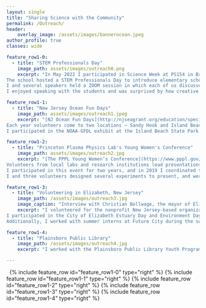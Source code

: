 ```yaml
---
layout: single
title: "Sharing Science with the Community"
permalink: /Outreach/
header:
    overlay_image: /assets/images/bannerocean.jpeg
author_profile: true
classes: wide

feature_row1-0:
  - title: "STEM Professionals Day" 
    image_path: assets/images/outreach0.png
    excerpt: "In May 2022 I participated in Science Week at PS154 in Brooklyn, NY. 
The school hosted a STEM Professionals Day to introduce elementary school kids to the wide variety of STEM careers available to them.
I and several speakers held a ZOOM session in which each of us discussed the role science and engineering play in our careers, and then the students were invited to Q&A sessions in breakout rooms with each speaker. 
I enjoyed speaking with the students and was surprised by how creative (*'what's your spirit sea creature?'*) and insightful (*'will technology be society's downfall or savior?'*) some of their questions were!" 

feature_row1-1:
  - title: "New Jersey Ocean Fun Days"
    image_path: assets/images/outreach1.jpeg
    excerpt: "[NJ Ocean Fun Days](http://njseagrant.org/education/special-events/ocean-fun-days) are an event held every spring to teach local families and particularly kids about the coastal environment and how to take care of our oceans!
Each year volunteers come to two locations – Sandy Hook and Island Beach State Park – to present interactive exhibits about local ecosystems, sustainable fisheries, conservation, climate science, and oceanography.
I participated in the NOAA-GFDL exhibit at the Island Beach State Park event for several years. We presented experiments on ocean acidification and sea ice to teach visitors about some of the ways in which human activities are influencing the oceans."

feature_row1-2:
  - title: "Princeton Plasma Physics Lab's Young Women's Conference"
    image_path: assets/images/outreach2.jpg
    excerpt: "[The PPPL Young Women’s Conference](https://www.pppl.gov/2022-YWC) is devoted to encouraging middle- and high-school aged girls to pursue careers in STEM fields. 
Volunteers from local labs and research institutions lead presentations, hands-on-activities, and laboratory tours and speak to students about pursuing scientific careers. 
I participated in this event for two years, and in 2019 I coordinated the Princeton AOS/GFDL exhibit. 
I and three volunteers designed several experiments to present, and were excited to see how enthusiastic and knowledgeable the young women we spoke with were." 

feature_row1-3:
  - title: "Volunteering in Elizabeth, New Jersey"
    image_path: /assets/images/outreach3.jpg
    image_caption: "Interview with Christian Bollwage, the mayor of Elizabeth."
    excerpt: "I volunteered for the nonprofit New Jersey-based organization Future City aimed at educating local communities about environmental issues, working with policy-makers and government agencies (including the Trash-Free Waters project of the EPA), and developing environmental initiatives. 
I participated in the City of Elizabeth Estuary Day and Environment Day where I performed lab experiments and discussed climate dynamics with groups of students from local schools. 
Additionally, I worked with summer interns at Future City during the summer of 2017 and had an interview with the city’s mayor to discuss environmental issues."

feature_row1-4:
  - title: "Plainsboro Public Library"
    image_path: /assets/images/outreach4.jpg
    excerpt: "I worked with the Plainsboro Public Library Youth Program to develop a workshop to teach elementary school students about the Arctic Ocean and its role in climate. The title of the program was “Motion in the Ocean: Our Oceans and You”. I presented hands-on experiments and spoke with students regarding their thoughts on climate science and a simplified summary of my research on Arctic dynamics."

---
```


&nbsp;
{% include feature_row id="feature_row1-0" type="right" %}
{% include feature_row id="feature_row1-1" type="right" %}
{% include feature_row id="feature_row1-2" type="right" %}
{% include feature_row id="feature_row1-3" type="right" %}
{% include feature_row id="feature_row1-4" type="right" %}

